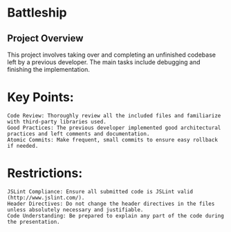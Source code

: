 # Battleship

## Project Overview
This project involves taking over and completing an unfinished codebase left by a previous developer. The main tasks include debugging and finishing the implementation.

# Key Points:

    Code Review: Thoroughly review all the included files and familiarize with third-party libraries used.
    Good Practices: The previous developer implemented good architectural practices and left comments and documentation.
    Atomic Commits: Make frequent, small commits to ensure easy rollback if needed.

# Restrictions:

    JSLint Compliance: Ensure all submitted code is JSLint valid (http://www.jslint.com/).
    Header Directives: Do not change the header directives in the files unless absolutely necessary and justifiable.
    Code Understanding: Be prepared to explain any part of the code during the presentation.
